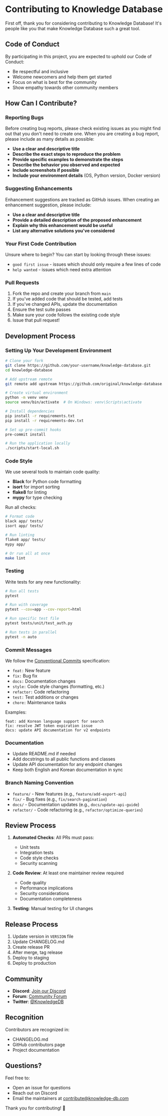 # Contributing to Knowledge Database

First off, thank you for considering contributing to Knowledge Database! It's people like you that make Knowledge Database such a great tool.

## Code of Conduct

By participating in this project, you are expected to uphold our Code of Conduct:
- Be respectful and inclusive
- Welcome newcomers and help them get started
- Focus on what is best for the community
- Show empathy towards other community members

## How Can I Contribute?

### Reporting Bugs

Before creating bug reports, please check existing issues as you might find out that you don't need to create one. When you are creating a bug report, please include as many details as possible:

- **Use a clear and descriptive title**
- **Describe the exact steps to reproduce the problem**
- **Provide specific examples to demonstrate the steps**
- **Describe the behavior you observed and expected**
- **Include screenshots if possible**
- **Include your environment details** (OS, Python version, Docker version)

### Suggesting Enhancements

Enhancement suggestions are tracked as GitHub issues. When creating an enhancement suggestion, please include:

- **Use a clear and descriptive title**
- **Provide a detailed description of the proposed enhancement**
- **Explain why this enhancement would be useful**
- **List any alternative solutions you've considered**

### Your First Code Contribution

Unsure where to begin? You can start by looking through these issues:
- `good first issue` - issues which should only require a few lines of code
- `help wanted` - issues which need extra attention

### Pull Requests

1. Fork the repo and create your branch from `main`
2. If you've added code that should be tested, add tests
3. If you've changed APIs, update the documentation
4. Ensure the test suite passes
5. Make sure your code follows the existing code style
6. Issue that pull request!

## Development Process

### Setting Up Your Development Environment

```bash
# Clone your fork
git clone https://github.com/your-username/knowledge-database.git
cd knowledge-database

# Add upstream remote
git remote add upstream https://github.com/original/knowledge-database.git

# Create virtual environment
python -m venv venv
source venv/bin/activate  # On Windows: venv\Scripts\activate

# Install dependencies
pip install -r requirements.txt
pip install -r requirements-dev.txt

# Set up pre-commit hooks
pre-commit install

# Run the application locally
./scripts/start-local.sh
```

### Code Style

We use several tools to maintain code quality:

- **Black** for Python code formatting
- **isort** for import sorting
- **flake8** for linting
- **mypy** for type checking

Run all checks:
```bash
# Format code
black app/ tests/
isort app/ tests/

# Run linting
flake8 app/ tests/
mypy app/

# Or run all at once
make lint
```

### Testing

Write tests for any new functionality:

```bash
# Run all tests
pytest

# Run with coverage
pytest --cov=app --cov-report=html

# Run specific test file
pytest tests/unit/test_auth.py

# Run tests in parallel
pytest -n auto
```

### Commit Messages

We follow the [Conventional Commits](https://www.conventionalcommits.org/) specification:

- `feat:` New feature
- `fix:` Bug fix
- `docs:` Documentation changes
- `style:` Code style changes (formatting, etc.)
- `refactor:` Code refactoring
- `test:` Test additions or changes
- `chore:` Maintenance tasks

Examples:
```
feat: add Korean language support for search
fix: resolve JWT token expiration issue
docs: update API documentation for v2 endpoints
```

### Documentation

- Update README.md if needed
- Add docstrings to all public functions and classes
- Update API documentation for any endpoint changes
- Keep both English and Korean documentation in sync

### Branch Naming Convention

- `feature/` - New features (e.g., `feature/add-export-api`)
- `fix/` - Bug fixes (e.g., `fix/search-pagination`)
- `docs/` - Documentation updates (e.g., `docs/update-api-guide`)
- `refactor/` - Code refactoring (e.g., `refactor/optimize-queries`)

## Review Process

1. **Automated Checks**: All PRs must pass:
   - Unit tests
   - Integration tests
   - Code style checks
   - Security scanning

2. **Code Review**: At least one maintainer review required
   - Code quality
   - Performance implications
   - Security considerations
   - Documentation completeness

3. **Testing**: Manual testing for UI changes

## Release Process

1. Update version in `VERSION` file
2. Update CHANGELOG.md
3. Create release PR
4. After merge, tag release
5. Deploy to staging
6. Deploy to production

## Community

- **Discord**: [Join our Discord](https://discord.gg/knowledge-db)
- **Forum**: [Community Forum](https://forum.knowledge-db.com)
- **Twitter**: [@KnowledgeDB](https://twitter.com/knowledgedb)

## Recognition

Contributors are recognized in:
- CHANGELOG.md
- GitHub contributors page
- Project documentation

## Questions?

Feel free to:
- Open an issue for questions
- Reach out on Discord
- Email the maintainers at contribute@knowledge-db.com

Thank you for contributing! 🎉